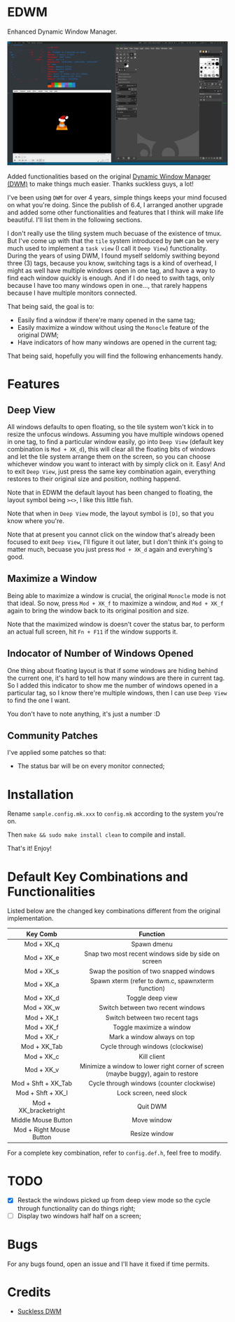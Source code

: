 # EDWM

Enhanced Dynamic Window Manager.

![Screenshot](./images/screen_shot.png)

Added functionalities based on the original [Dynamic Window Manager (DWM)](https://dwm.suckless.org/) to make things much easier. Thanks suckless guys, a lot!

I've been using `DWM` for over 4 years, simple things keeps your mind focused on what you're doing. Since the publish of 6.4, I arranged another upgrade and added some other functionalities and features that I think will make life beautiful. I'll list them in the following sections.

I don't really use the tiling system much becuase of the existence of tmux. But I've come up with that the `tile` system introduced by `DWM` can be very much used to implement a `task view` (I call it `Deep View`) functionality. During the years of using DWM, I found myself seldomly swithing beyond three (3) tags, because you know, switching tags is a kind of overhead, I might as well have multiple windows open in one tag, and have a way to find each window quickly is enough. And if I do need to swith tags, only because I have too many windows open in one..., that rarely happens because I have multiple monitors connected.

That being said, the goal is to:

* Easily find a window if there're many opened in the same tag;
* Easily maximize a window without using the `Monocle` feature of the original DWM;
* Have indicators of how many windows are opened in the current tag;

That being said, hopefully you will find the following enhancements handy.

# Features

## Deep View

All windows defaults to open floating, so the tile system won't kick in to resize the unfocus windows. Assuming you have multiple windows opened in one tag, to find a particular window easily, go into `Deep View` (default key combination is `Mod + XK_d`), this will clear all the floating bits of windows and let the tile system arrange them on the screen, so you can choose whichever window you want to interact with by simply click on it. Easy! And to exit `Deep View`, just press the same key combination again, everything restores to their original size and position, nothing happend.

Note that in EDWM the default layout has been changed to floating, the layout symbol being `><>`, I like this little fish.

Note that when in `Deep View` mode, the layout symbol is `[D]`, so that you know where you're.

Note that at present you cannot click on the window that's already been focused to exit `Deep View`, I'll figure it out later, but I don't think it's going to matter much, becuase you just press `Mod + XK_d` again and everyhing's good.

## Maximize a Window

Being able to maximize a window is crucial, the original `Monocle` mode is not that ideal. So now, press `Mod + XK_f` to maximize a window, and `Mod + XK_f` again to bring the window back to its original position and size.

Note that the maximized window is doesn't cover the status bar, to perform an actual full screen, hit `Fn + F11` if the window supports it.

## Indocator of Number of Windows Opened

One thing about floating layout is that if some windows are hiding behind the current one, it's hard to tell how many windows are there in current tag. So I added this indicator to show me the number of windows opened in a particular tag, so I know there're multiple windows, then I can use `Deep View` to find the one I want.

You don't have to note anything, it's just a number :D

## Community Patches

I've applied some patches so that:

* The status bar will be on every monitor connected;

# Installation

Rename `sample.config.mk.xxx` to `config.mk` according to the system you're on.

Then `make && sudo make install clean` to compile and install.

That's it! Enjoy!

# Default Key Combinations and Functionalities

Listed below are the changed key combinations different from the original implementation.

|Key Comb|Function|
|:------:|:------:|
|Mod + XK_q|Spawn dmenu|
|Mod + XK_e|Snap two most recent windows side by side on screen|
|Mod + XK_s|Swap the position of two snapped windows|
|Mod + XK_a|Spawn xterm (refer to dwm.c, spawnxterm function)|
|Mod + XK_d|Toggle deep view|
|Mod + XK_w|Switch between two recent windows|
|Mod + XK_t|Switch between two recent tags|
|Mod + XK_f|Toggle maximize a window|
|Mod + XK_r|Mark a window always on top|
|Mod + XK_Tab|Cycle through windows (clockwise)|
|Mod + XK_c|Kill client|
|Mod + XK_v|Minimize a window to lower right corner of screen (maybe buggy), again to restore|
|Mod + Shft + XK_Tab|Cycle through windows (counter clockwise)|
|Mod + Shft + XK_l|Lock screen, need slock|
|Mod + XK_bracketright|Quit DWM|
|Middle Mouse Button|Move window|
|Mod + Right Mouse Button|Resize window|

For a complete key combination, refer to `config.def.h`, feel free to modify.

# TODO
- [x] Restack the windows picked up from deep view mode so the cycle through functionality can do things right;
- [ ] Display two windows half half on a screen;

# Bugs

For any bugs found, open an issue and I'll have it fixed if time permits.

# Credits

* [Suckless DWM](https://dwm.suckless.org/)
